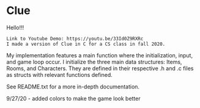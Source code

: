 # Clue
Hello!!!

    Link to Youtube Demo: https://youtu.be/33Id0Z9RXRc
    I made a version of Clue in C for a CS class in fall 2020.
    
My implementation features a main function where the initialization, input, and game loop occur. I initialize
the three main data structures: Items, Rooms, and Characters. They are defined in their respective .h and .c files
as structs with relevant functions defined. 

See README.txt for a more in-depth documentation.

9/27/20
    - added colors to make the game look better
